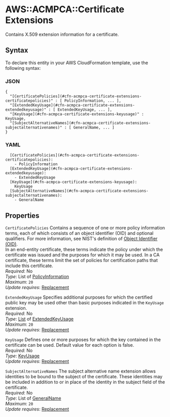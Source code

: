 # AWS::ACMPCA::Certificate Extensions<a name="aws-properties-acmpca-certificate-extensions"></a>

Contains X\.509 extension information for a certificate\.

## Syntax<a name="aws-properties-acmpca-certificate-extensions-syntax"></a>

To declare this entity in your AWS CloudFormation template, use the following syntax:

### JSON<a name="aws-properties-acmpca-certificate-extensions-syntax.json"></a>

```
{
  "[CertificatePolicies](#cfn-acmpca-certificate-extensions-certificatepolicies)" : [ PolicyInformation, ... ],
  "[ExtendedKeyUsage](#cfn-acmpca-certificate-extensions-extendedkeyusage)" : [ ExtendedKeyUsage, ... ],
  "[KeyUsage](#cfn-acmpca-certificate-extensions-keyusage)" : KeyUsage,
  "[SubjectAlternativeNames](#cfn-acmpca-certificate-extensions-subjectalternativenames)" : [ GeneralName, ... ]
}
```

### YAML<a name="aws-properties-acmpca-certificate-extensions-syntax.yaml"></a>

```
  [CertificatePolicies](#cfn-acmpca-certificate-extensions-certificatepolicies): 
    - PolicyInformation
  [ExtendedKeyUsage](#cfn-acmpca-certificate-extensions-extendedkeyusage): 
    - ExtendedKeyUsage
  [KeyUsage](#cfn-acmpca-certificate-extensions-keyusage): 
    KeyUsage
  [SubjectAlternativeNames](#cfn-acmpca-certificate-extensions-subjectalternativenames): 
    - GeneralName
```

## Properties<a name="aws-properties-acmpca-certificate-extensions-properties"></a>

`CertificatePolicies`  <a name="cfn-acmpca-certificate-extensions-certificatepolicies"></a>
Contains a sequence of one or more policy information terms, each of which consists of an object identifier \(OID\) and optional qualifiers\. For more information, see NIST's definition of [Object Identifier \(OID\)](https://csrc.nist.gov/glossary/term/Object_Identifier)\.  
In an end\-entity certificate, these terms indicate the policy under which the certificate was issued and the purposes for which it may be used\. In a CA certificate, these terms limit the set of policies for certification paths that include this certificate\.  
*Required*: No  
*Type*: List of [PolicyInformation](aws-properties-acmpca-certificate-policyinformation.md)  
*Maximum*: `20`  
*Update requires*: [Replacement](https://docs.aws.amazon.com/AWSCloudFormation/latest/UserGuide/using-cfn-updating-stacks-update-behaviors.html#update-replacement)

`ExtendedKeyUsage`  <a name="cfn-acmpca-certificate-extensions-extendedkeyusage"></a>
Specifies additional purposes for which the certified public key may be used other than basic purposes indicated in the `KeyUsage` extension\.  
*Required*: No  
*Type*: [List](aws-properties-acmpca-certificate-extendedkeyusage.md) of [ExtendedKeyUsage](aws-properties-acmpca-certificate-extendedkeyusage.md)  
*Maximum*: `20`  
*Update requires*: [Replacement](https://docs.aws.amazon.com/AWSCloudFormation/latest/UserGuide/using-cfn-updating-stacks-update-behaviors.html#update-replacement)

`KeyUsage`  <a name="cfn-acmpca-certificate-extensions-keyusage"></a>
Defines one or more purposes for which the key contained in the certificate can be used\. Default value for each option is false\.  
*Required*: No  
*Type*: [KeyUsage](aws-properties-acmpca-certificate-keyusage.md)  
*Update requires*: [Replacement](https://docs.aws.amazon.com/AWSCloudFormation/latest/UserGuide/using-cfn-updating-stacks-update-behaviors.html#update-replacement)

`SubjectAlternativeNames`  <a name="cfn-acmpca-certificate-extensions-subjectalternativenames"></a>
The subject alternative name extension allows identities to be bound to the subject of the certificate\. These identities may be included in addition to or in place of the identity in the subject field of the certificate\.  
*Required*: No  
*Type*: List of [GeneralName](aws-properties-acmpca-certificate-generalname.md)  
*Maximum*: `20`  
*Update requires*: [Replacement](https://docs.aws.amazon.com/AWSCloudFormation/latest/UserGuide/using-cfn-updating-stacks-update-behaviors.html#update-replacement)